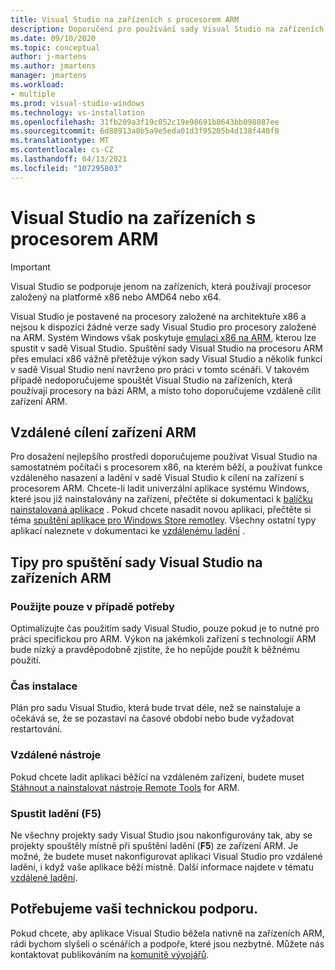 ```yaml
---
title: Visual Studio na zařízeních s procesorem ARM
description: Doporučení pro používání sady Visual Studio na zařízeních s procesory na bázi ARM.
ms.date: 09/10/2020
ms.topic: conceptual
author: j-martens
ms.author: jmartens
manager: jmartens
ms.workload:
- multiple
ms.prod: visual-studio-windows
ms.technology: vs-installation
ms.openlocfilehash: 31fb209a3f19c052c19e98691b8643bb098887ee
ms.sourcegitcommit: 6d88913a8b5a9e5eda01d3f95205b4d138f440f8
ms.translationtype: MT
ms.contentlocale: cs-CZ
ms.lasthandoff: 04/13/2021
ms.locfileid: "107295803"
---
```

# <a name="visual-studio-on-arm-powered-devices"></a>Visual Studio na zařízeních s procesorem ARM

> [!IMPORTANT]
> Visual Studio se podporuje jenom na zařízeních, která používají procesor založený na platformě x86 nebo AMD64 nebo x64.

Visual Studio je postavené na procesory založené na architektuře x86 a nejsou k dispozici žádné verze sady Visual Studio pro procesory založené na ARM. Systém Windows však poskytuje [emulaci x86 na ARM](https://www.docs.microsoft.com/windows/uwp/porting/apps-on-arm-x86-emulation), kterou lze spustit v sadě Visual Studio. Spuštění sady Visual Studio na procesoru ARM přes emulaci x86 vážně přetěžuje výkon sady Visual Studio a několik funkcí v sadě Visual Studio není navrženo pro práci v tomto scénáři. V takovém případě nedoporučujeme spouštět Visual Studio na zařízeních, která používají procesory na bázi ARM, a místo toho doporučujeme vzdáleně cílit zařízení ARM.

## <a name="remote-targeting-arm-devices"></a>Vzdálené cílení zařízení ARM
Pro dosažení nejlepšího prostředí doporučujeme používat Visual Studio na samostatném počítači s procesorem x86, na kterém běží, a používat funkce vzdáleného nasazení a ladění v sadě Visual Studio k cílení na zařízení s procesorem ARM. Chcete-li ladit univerzální aplikace systému Windows, které jsou již nainstalovány na zařízení, přečtěte si dokumentaci k [balíčku nainstalovaná aplikace](../debugger/debug-installed-app-package.md) . Pokud chcete nasadit novou aplikaci, přečtěte si téma [spuštění aplikace pro Windows Store remotley](../debugger/run-windows-store-apps-on-a-remote-machine.md). Všechny ostatní typy aplikací naleznete v dokumentaci ke [vzdálenému ladění](../debugger/remote-debugging.md) .

## <a name="tips-for-running-visual-studio-on-arm-devices"></a>Tipy pro spuštění sady Visual Studio na zařízeních ARM

### <a name="use-only-when-needed"></a>Použijte pouze v případě potřeby
Optimalizujte čas použitím sady Visual Studio, pouze pokud je to nutné pro práci specifickou pro ARM. Výkon na jakémkoli zařízení s technologií ARM bude nízký a pravděpodobně zjistíte, že ho nepůjde použít k běžnému použití.

### <a name="install-time"></a>Čas instalace
Plán pro sadu Visual Studio, která bude trvat déle, než se nainstaluje a očekává se, že se pozastaví na časové období nebo bude vyžadovat restartování.
 
### <a name="remote-tools"></a>Vzdálené nástroje
Pokud chcete ladit aplikaci běžící na vzdáleném zařízení, budete muset [Stáhnout a nainstalovat nástroje Remote Tools](../debugger/remote-debugging.md#download-and-install-the-remote-tools) for ARM.

### <a name="start-debugging-f5"></a>Spustit ladění (F5)
Ne všechny projekty sady Visual Studio jsou nakonfigurovány tak, aby se projekty spouštěly místně při spuštění ladění (**F5**) ze zařízení ARM. Je možné, že budete muset nakonfigurovat aplikaci Visual Studio pro vzdálené ladění, i když vaše aplikace běží místně. Další informace najdete v tématu [vzdálené ladění](../debugger/remote-debugging.md).

## <a name="we-need-your-help"></a>Potřebujeme vaši technickou podporu.
Pokud chcete, aby aplikace Visual Studio běžela nativně na zařízeních ARM, rádi bychom slyšeli o scénářích a podpoře, které jsou nezbytné. Můžete nás kontaktovat publikováním na [komunitě vývojářů](https://developercommunity.visualstudio.com/idea/1161018/native-arm-support-for-visual-studio.html).
